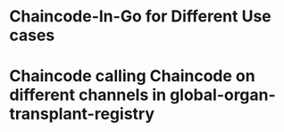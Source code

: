 # Chaincode-In-Go for Different Use cases 

# Chaincode calling Chaincode on different channels in global-organ-transplant-registry